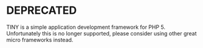 # DEPRECATED
TINY is a simple application development framework for PHP 5. Unfortunately this is no longer supported, please consider using other great micro frameworks instead.
